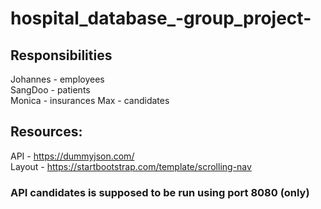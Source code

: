 # hospital_database_-group_project-

## Responsibilities  
  
Johannes - employees  
SangDoo - patients  
Monica - insurances
Max - candidates  
  
## Resources:  
  
API - https://dummyjson.com/  
Layout - https://startbootstrap.com/template/scrolling-nav  


  
### API candidates is supposed to be run using port 8080 (only)  
  

  